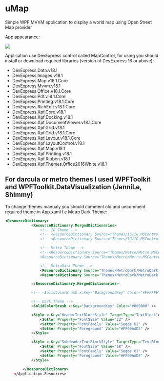 # uMap
Simple WPF MVVM application to display a world map using Open Street Map provider

App appearance:


<img src="https://habrastorage.org/webt/vz/ey/oy/vzeyoyt5qho5yovxhjm0dfyqe9o.png" />

Application use DevExpress control called MapControl, for using you should install or download required libraries (version of DevExpress 18 or above):

* DevExpress.Data.v18.1
* DevExpress.Images.v18.1
* DevExpress.Map.v18.1.Core
* DevExpress.Mvvm.v18.1
* DevExpress.Office.v18.1.Core
* DevExpress.Pdf.v18.1.Core
* DevExpress.Printing.v18.1.Core
* DevExpress.RichEdit.v18.1.Core
* DevExpress.Xpf.Core.v18.1
* DevExpress.Xpf.Docking.v18.1
* DevExpress.Xpf.DocumentViewer.v18.1.Core
* DevExpress.Xpf.Grid.v18.1
* DevExpress.Xpf.Grid.v18.1.Core
* DevExpress.Xpf.Layout.v18.1.Core
* DevExpress.Xpf.LayoutControl.v18.1
* DevExpress.Xpf.Map.v18.1
* DevExpress.Xpf.Printing.v18.1
* DevExpress.Xpf.Ribbon.v18.1
* DevExpress.Xpf.Themes.Office2016White.v18.1

## For darcula or metro themes I used WPFToolkit and WPFToolkit.DataVisualization (JenniLe, Shimmy)

To change themes manualy you should comment old and uncomment required theme in App.xaml
f.e Metro Dark Theme:

```xml
<ResourceDictionary>
            <ResourceDictionary.MergedDictionaries>
                <!-- IG Theme -->
                <!-- <ResourceDictionary Source="Themes/IG/IG.MSControls.Core.Implicit.xaml" /> -->
                <!-- <ResourceDictionary Source="Themes/IG/IG.MSControls.Toolkit.Implicit.xaml" /> -->

                <!-- Metro Theme -->
                <!--<ResourceDictionary Source="Themes/Metro/Metro.MSControls.Core.Implicit.xaml" />
                <ResourceDictionary Source="Themes/Metro/Metro.MSControls.Toolkit.Implicit.xaml" /> -->

                <!-- MetroDark Theme -->
                <ResourceDictionary Source="Themes/MetroDark/MetroDark.MSControls.Core.Implicit.xaml" />
                <ResourceDictionary Source="Themes/MetroDark/MetroDark.MSControls.Toolkit.Implicit.xaml" /> 

            </ResourceDictionary.MergedDictionaries>

            <!-- <SolidColorBrush x:Key="BackgroundKey" Color="#FFFFFF" /> Color="#FF181818" -->

            <!-- Dark Theme -->
            <SolidColorBrush x:Key="BackgroundKey" Color="#000000" />

            <Style x:Key="HeaderTextBlockStyle" TargetType="TextBlock">
                <Setter Property="FontSize" Value="22" />
                <Setter Property="FontFamily" Value="Segoe UI" />
                <Setter Property="Foreground" Value="#FF00AADE" />
            </Style>

            <Style x:Key="SubHeaderTextBlockStyle" TargetType="TextBlock">
                <Setter Property="FontSize" Value="18" />
                <Setter Property="FontFamily" Value="Segoe UI" />
                <Setter Property="Foreground" Value="#FF00AADE" />
            </Style>

        </ResourceDictionary>
    </Application.Resources>
```

